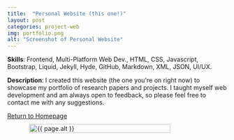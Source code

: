 ```yaml
---
title:  "Personal Website (this one!)"
layout: post
categories: project-web
img: portfolio.png
alt: "Screenshot of Personal Website"
---
```


**Skills**: Frontend, Multi-Platform Web Dev., HTML, CSS, Javascript, Bootstrap, Liquid, Jekyll, Hyde, GitHub, Markdown, XML, JSON, UI/UX.


**Description**: I created this website (the one you're on right now) to showcase my portfolio of research papers and projects. I taught myself web development and am always open to feedback, so please feel free to contact me with any suggestions.

<div class="button-container" style="margin-bottom:10px;justify-content:center">
  <div class="more"><a href="{{ sites.baseurl }}">Return to Homepage</a></div>
</div>


<div style="display:flex;justify-content:center;align-items:center">
  <img src="{{ site.baseurl }}/resources/projects/{{ page.img }}" alt="{{ page.alt }}" style="width:80%;height:auto;justify-content:center;border-color:rgb(0,0,0)">
</div>


